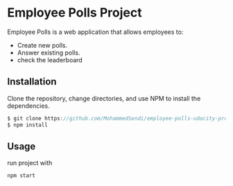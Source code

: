 # Employee Polls Project


Employee Polls is a web application that allows employees to:

* Create new polls.
* Answer existing polls.
* check the leaderboard

## Installation

Clone the repository, change directories, and use NPM to install the dependencies.
```js
$ git clone https://github.com/MohammedSendi/employee-polls-udacity-project.git
$ npm install
```

## Usage
run project with
```js
npm start
```

